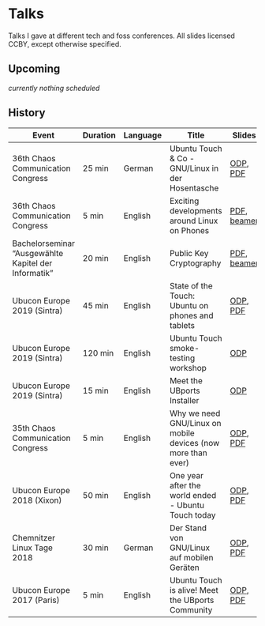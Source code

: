 # Talks

Talks I gave at different tech and foss conferences. All slides licensed CCBY, except otherwise specified.

## Upcoming

*currently nothing scheduled*

<!-- | Event | Time and Date | Title | Notes |
|---|---|---|---| -->

## History

| Event | Duration | Language | Title | Slides | Recording |
|---|---|---|---|---|---|
| 36th Chaos Communication Congress | 25 min | German | Ubuntu Touch & Co - GNU/Linux in der Hosentasche | [ODP][21], [PDF][22] | [video][23] |
| 36th Chaos Communication Congress | 5 min | English | Exciting developments around Linux on Phones | [PDF][19], [beamer][18] | [video][20] |
| Bachelorseminar “Ausgewählte Kapitel der Informatik” | 20 min | English | Public Key Cryptography | [PDF][16], [beamer][17] | *none* |
| Ubucon Europe 2019 (Sintra) | 45 min | English | State of the Touch: Ubuntu on phones and tablets | [ODP][14], [PDF][15] | *coming soon* |
| Ubucon Europe 2019 (Sintra) | 120 min | English | Ubuntu Touch smoke-testing workshop | [ODP][13] | *none* |
| Ubucon Europe 2019 (Sintra) | 15 min | English | Meet the UBports Installer | [ODP][12] | *coming soon* |
| 35th Chaos Communication Congress | 5 min | English | Why we need GNU/Linux on mobile devices (now more than ever) | [ODP][9], [PDF][10] | [video][11] |
| Ubucon Europe 2018 (Xixon) | 50 min | English | One year after the world ended - Ubuntu Touch today | [ODP][6], [PDF][7] | [video][8] |
| Chemnitzer Linux Tage 2018 | 30 min | German | Der Stand von GNU/Linux auf mobilen Geräten | [ODP][3], [PDF][4] | [video][5] |
| Ubucon Europe 2017 (Paris) | 5 min | English | Ubuntu Touch is alive! Meet the UBports Community | [ODP][1], [PDF][2] | *none* |

[1]: ubucon-2017-english.odp
[2]: https://speakerdeck.com/neothethird/ubuntu-touch-is-alive-meet-the-ubports-community

[3]: clt-2018-german.odp
[4]: https://speakerdeck.com/neothethird/linux-auf-mobilen-geraten
[5]: https://chemnitzer.linux-tage.de/2018/de/programm/beitrag/289

[6]: ubucon-2018-english.odp
[7]: https://speakerdeck.com/neothethird/one-year-after-the-world-ended-ubuntu-touch-today
[8]: https://youtu.be/2VSmo9CihBY

[9]: 35c3-english.odp
[10]: https://speakerdeck.com/neothethird/linux-on-mobile-devices-now-more-than-ever
[11]: https://media.ccc.de/v/35c3-9568-lightning_talks_day_4#t=5291

[12]: ubucon-2019-installer-english.odp

[13]: ubucon-2019-qa-english.odp

[14]: ubucon-2019-english.odp
[15]: https://speakerdeck.com/neothethird/state-of-the-touch-ubuntu-on-phones-and-tablets

[16]: https://speakerdeck.com/neothethird/public-key-cryptography
[17]: crypto.zip

[18]: 36c3-english.md
[19]: https://speakerdeck.com/neothethird/exciting-developments-around-linux-on-phones
[20]: https://media.ccc.de/v/36c3-10524-lightning_talks_day_2#t=4909

[21]: 36c3-german.odp
[22]: https://speakerdeck.com/neothethird/linux-in-der-hosentasche
[23]: https://media.ccc.de/v/36c3-oio-171-ubuntu-touch-co-gnu-linux-in-der-hosentasche